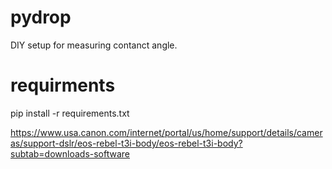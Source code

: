 # pydrop
DIY setup for measuring contanct angle. 



# requirments
pip install -r requirements.txt


https://www.usa.canon.com/internet/portal/us/home/support/details/cameras/support-dslr/eos-rebel-t3i-body/eos-rebel-t3i-body?subtab=downloads-software